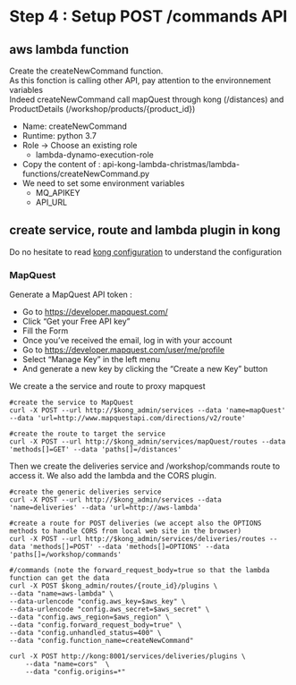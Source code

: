 # Step 4 : Setup POST /commands API

## aws lambda function

Create the createNewCommand function.
</br>As this fonction is calling other API, pay attention to the environnement variables
</br>Indeed createNewCommand call mapQuest through kong (/distances) and ProductDetails (/workshop/products/{product_id})

- Name: createNewCommand
- Runtime: python 3.7
- Role -> Choose an existing role
    - lambda-dynamo-execution-role
- Copy the content of : api-kong-lambda-christmas/lambda-functions/createNewCommand.py
- We need to set some environment variables
    - MQ_APIKEY
    - API_URL

## create service, route and lambda plugin in kong

Do no hesitate to read [kong configuration](../../kong/kond.md) to understand the configuration

### MapQuest
Generate a MapQuest API token :
- Go to https://developer.mapquest.com/
- Click “Get your Free API key”
- Fill the Form
- Once you’ve received the email, log in with your account
- Go to https://developer.mapquest.com/user/me/profile
- Select “Manage Key” in the left menu
- And generate a new key by clicking the “Create a new Key” button

We create a the service and route to proxy mapquest

```
#create the service to MapQuest
curl -X POST --url http://$kong_admin/services --data 'name=mapQuest' --data 'url=http://www.mapquestapi.com/directions/v2/route'

#create the route to target the service
curl -X POST --url http://$kong_admin/services/mapQuest/routes --data 'methods[]=GET' --data 'paths[]=/distances'

```

Then we create the deliveries service and /workshop/commands route to access it. We also add the lambda and the CORS plugin.

```
#create the generic deliveries service
curl -X POST --url http://$kong_admin/services --data 'name=deliveries' --data 'url=http://aws-lambda'

#create a route for POST deliveries (we accept also the OPTIONS methods to handle CORS from local web site in the browser)
curl -X POST --url http://$kong_admin/services/deliveries/routes --data 'methods[]=POST' --data 'methods[]=OPTIONS' --data 'paths[]=/workshop/commands'

#/commands (note the forward_request_body=true so that the lambda function can get the data
curl -X POST $kong_admin/routes/{route_id}/plugins \
--data "name=aws-lambda" \
--data-urlencode "config.aws_key=$aws_key" \
--data-urlencode "config.aws_secret=$aws_secret" \
--data "config.aws_region=$aws_region" \
--data "config.forward_request_body=true" \
--data "config.unhandled_status=400" \
--data "config.function_name=createNewCommand"

curl -X POST http://kong:8001/services/deliveries/plugins \
    --data "name=cors"  \
    --data "config.origins=*"
```


